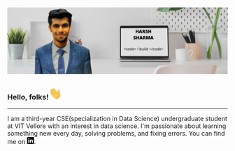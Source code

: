 # ![harsh sharma header](https://github.com/harshvs4/harshvs4/blob/main/images/cover.png)

### Hello, folks!<img src="https://github.com/harshvs4/harshvs4/blob/main/images/wave.gif" width="30px">
---
I am a third-year CSE(specialization in Data Science) undergraduate student at VIT Vellore with an interest in data science. I'm passionate about learning something new every day, solving problems, and fixing errors.
You can find me on [![LinkedIn][1.2]][1].

<!-- Icons -->

[1.2]: https://github.com/harshvs4/harshvs4/blob/main/images/linkedin.png

<!-- Links to your social media accounts -->

[1]: https://www.linkedin.com/in/harsh-sharma-6b20a3165/

<!--
**harshvs4/harshvs4** is a ✨ _special_ ✨ repository because its `README.md` (this file) appears on your GitHub profile.

Here are some ideas to get you started:

- 🔭 I’m currently working on ...
- 🌱 I’m currently learning ...
- 👯 I’m looking to collaborate on ...
- 🤔 I’m looking for help with ...
- 💬 Ask me about ...
- 📫 How to reach me: ...
- 😄 Pronouns: ...
- ⚡ Fun fact: ...
-->
